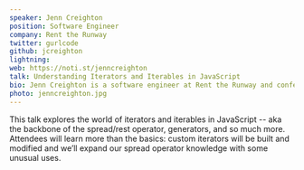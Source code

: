 ```yaml
---
speaker: Jenn Creighton
position: Software Engineer
company: Rent the Runway
twitter: gurlcode
github: jcreighton
lightning:
web: https://noti.st/jenncreighton
talk: Understanding Iterators and Iterables in JavaScript
bio: Jenn Creighton is a software engineer at Rent the Runway and conference speaker. She lives in New York with her two cats, one dog, and maintains a Home for Abandoned Succulents, Mismanaged Plants and Otherwise Ailing Flora. You can find her online @gurlcode.
photo: jenncreighton.jpg
---
```

This talk explores the world of iterators and iterables in JavaScript -- aka the backbone of the spread/rest operator, generators, and so much more. Attendees will learn more than the basics: custom iterators will be built and modified and we’ll expand our spread operator knowledge with some unusual uses.

